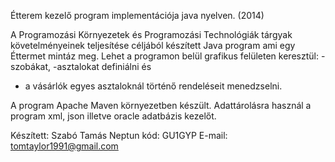 Étterem kezelő program implementációja java nyelven. (2014)

A Programozási Környezetek és Programozási Technológiák tárgyak követelményeinek teljesítése
céljából készített Java program ami egy Éttermet mintáz meg. 
Lehet a programon belül grafikus felületen keresztül: 
-szobákat, 
-asztalokat definiálni és
- a vásárlók egyes asztaloknál történő rendeléseit menedzselni.

A program Apache Maven környezetben készült.
Adattárolásra használ a program xml, json illetve oracle adatbázis kezelőt.

Készített: Szabó Tamás
Neptun kód: GU1GYP
E-mail: tomtaylor1991@gmail.com
